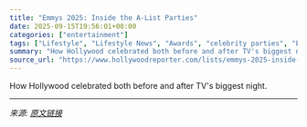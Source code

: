 ```yaml
---
title: "Emmys 2025: Inside the A-List Parties"
date: 2025-09-15T19:56:01+08:00
categories: ["entertainment"]
tags: ["Lifestyle", "Lifestyle News", "Awards", "celebrity parties", "Emmy Awards", "emmys", "Emmys 2025", "Events"]
summary: "How Hollywood celebrated both before and after TV's biggest night."
source_url: "https://www.hollywoodreporter.com/lists/emmys-2025-inside-the-parties-events/"
---
```


How Hollywood celebrated both before and after TV's biggest night.

---

*来源: [原文链接](https://www.hollywoodreporter.com/lists/emmys-2025-inside-the-parties-events/)*
